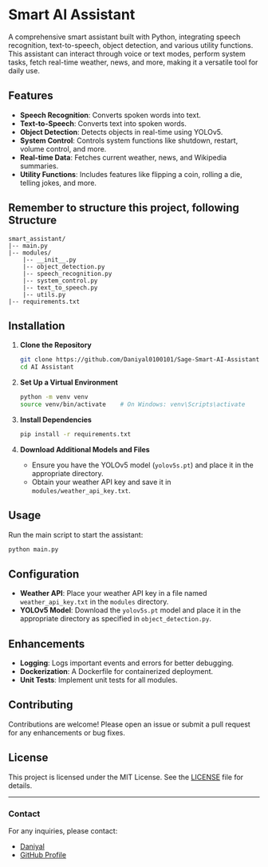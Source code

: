 # Smart AI Assistant

A comprehensive smart assistant built with Python, integrating speech recognition, text-to-speech, object detection, and various utility functions. This assistant can interact through voice or text modes, perform system tasks, fetch real-time weather, news, and more, making it a versatile tool for daily use.

## Features

- **Speech Recognition**: Converts spoken words into text.
- **Text-to-Speech**: Converts text into spoken words.
- **Object Detection**: Detects objects in real-time using YOLOv5.
- **System Control**: Controls system functions like shutdown, restart, volume control, and more.
- **Real-time Data**: Fetches current weather, news, and Wikipedia summaries.
- **Utility Functions**: Includes features like flipping a coin, rolling a die, telling jokes, and more.

## Remember to structure this project, following Structure
```plaintext
smart_assistant/
|-- main.py
|-- modules/
    |-- __init__.py
    |-- object_detection.py
    |-- speech_recognition.py
    |-- system_control.py
    |-- text_to_speech.py
    |-- utils.py
|-- requirements.txt
```

## Installation

1. **Clone the Repository**

    ```bash
    git clone https://github.com/Daniyal0100101/Sage-Smart-AI-Assistant.git
    cd AI Assistant
    ```

2. **Set Up a Virtual Environment**

    ```bash
    python -m venv venv
    source venv/bin/activate    # On Windows: venv\Scripts\activate
    ```

3. **Install Dependencies**

    ```bash
    pip install -r requirements.txt
    ```

4. **Download Additional Models and Files**
    - Ensure you have the YOLOv5 model (`yolov5s.pt`) and place it in the appropriate directory.
    - Obtain your weather API key and save it in `modules/weather_api_key.txt`.

## Usage

Run the main script to start the assistant:

```bash
python main.py
```

## Configuration

- **Weather API**: Place your weather API key in a file named `weather_api_key.txt` in the `modules` directory.
- **YOLOv5 Model**: Download the `yolov5s.pt` model and place it in the appropriate directory as specified in `object_detection.py`.

## Enhancements

- **Logging**: Logs important events and errors for better debugging.
- **Dockerization**: A Dockerfile for containerized deployment.
- **Unit Tests**: Implement unit tests for all modules.

## Contributing

Contributions are welcome! Please open an issue or submit a pull request for any enhancements or bug fixes.

## License

This project is licensed under the MIT License. See the [LICENSE](LICENSE) file for details.

---

### Contact

For any inquiries, please contact:

- [Daniyal](mailto:dasif1477@gmail.com)
- [GitHub Profile](https://github.com/Daniyal0100101)